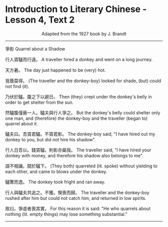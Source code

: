 # Introduction to Literary Chinese - Lesson 4, Text 2

<center>Adapted from the 1927 book by J. Brandt</center>

---

爭影
Quarrel about a Shadow

行人賃驢而行遠。
A traveller hired a donkey and went on a long journey.

天方暑。
The day just happened to be (very) hot.

覓蔭莫得。
(The traveller and the donkey-boy) looked for shade, (but) could not find (it).

乃伏於驢。腹之下以避日。
Then (they) crept under the donkey's belly in order to get shelter from the sun.

然驢腹僅蔽一人。驢夫與行人爭之。
But the donkey's belly could shelter only one man, and (therefore) the donkey-boy and the traveller (began to) quarrel about it.

驢夫曰。吾賃君驢。不賃君影。
The donkey-boy said, "I have hired out my donkey to you, but did not hire his shadow".

行人日吾以。錢賃驢。則影亦屬我。
The traveller said, "I have hired your donkey with money, and therefore his shadow also belongs to me".

語不相讓。鬪於驢下。
(They both) quarreled (lit. spoke) without yielding to each other, and came to blows under the donkey.

驢驚而逸。
The donkey took fright and ran away.

行人與驢夫共追之。不獲。懊喪而歸。
The traveller and the donkey-boy rushed after him but could not catch him, and returned in low spirits.

故曰。爭虛者喪其實。
For this reason it is said: "He who quarrels about nothing (lit. empty things) may lose something substantial."

---
